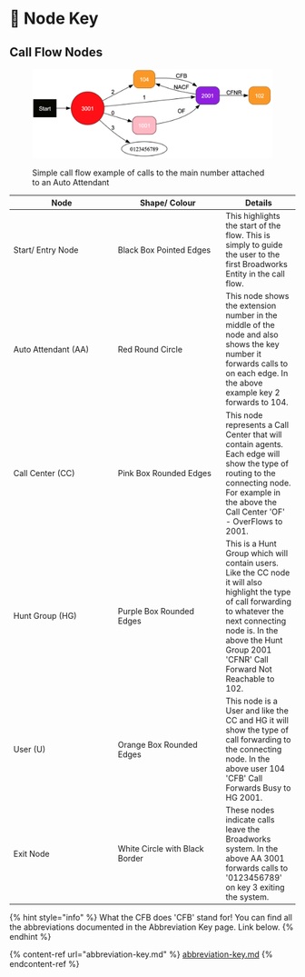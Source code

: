 # 🔑 Node Key

## Call Flow Nodes

<figure><img src="../../../../.gitbook/assets/image (26).png" alt=""><figcaption><p>Simple call flow example of calls to the main number attached to an Auto Attendant</p></figcaption></figure>

<table><thead><tr><th width="170">Node</th><th width="176">Shape/ Colour</th><th>Details</th></tr></thead><tbody><tr><td>Start/ Entry Node</td><td>Black Box Pointed Edges</td><td>This highlights the start of the flow. This is simply to guide the user to the first Broadworks Entity in the call flow. </td></tr><tr><td>Auto Attendant (AA)</td><td>Red Round Circle</td><td>This node shows the extension number in the middle of the node and also shows the key number it forwards calls to on each edge. In the above example key 2 forwards to 104.</td></tr><tr><td>Call Center (CC)</td><td>Pink Box Rounded Edges</td><td>This node represents a Call Center that will contain agents. Each edge will show the type of routing to the connecting node. For example in the above the Call Center 'OF' - OverFlows to 2001.</td></tr><tr><td>Hunt Group (HG)</td><td>Purple Box Rounded Edges</td><td>This is a Hunt Group which will contain users. Like the CC node it will also highlight the type of call forwarding to whatever the next connecting node is. In the above the  Hunt Group 2001 'CFNR' Call Forward Not Reachable to 102.</td></tr><tr><td>User (U)</td><td>Orange Box Rounded Edges</td><td>This node is a User and like the CC and HG it will show the type of call forwarding to the connecting node. In the above user 104 'CFB' Call Forwards Busy to HG 2001.</td></tr><tr><td>Exit Node</td><td>White Circle with Black Border</td><td>These nodes indicate calls leave the Broadworks system. In the above AA 3001 forwards calls to '0123456789' on key 3 exiting the system.</td></tr></tbody></table>

{% hint style="info" %}
What the CFB does 'CFB' stand for! You can find all the abbreviations documented in the Abbreviation Key page. Link below.
{% endhint %}

{% content-ref url="abbreviation-key.md" %}
[abbreviation-key.md](abbreviation-key.md)
{% endcontent-ref %}
